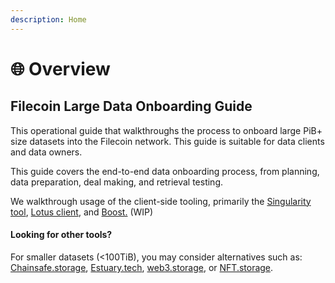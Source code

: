 ```yaml
---
description: Home
---
```


# 🌐 Overview

## Filecoin Large Data Onboarding Guide

This operational guide that walkthroughs the process to onboard large PiB+ size datasets into the Filecoin network. This guide is suitable for data clients and data owners.&#x20;

This guide covers the end-to-end data onboarding process, from planning, data preparation, deal making, and retrieval testing.

We walkthrough usage of the client-side tooling, primarily the [Singularity tool](https://github.com/tech-greedy/singularity), [Lotus client](https://lotus.filecoin.io/), and [Boost.](https://boost.filecoin.io/) (WIP)&#x20;

#### Looking for other tools?

For smaller datasets (<100TiB), you may consider alternatives such as: [Chainsafe.storage](https://storage.chainsafe.io/), [Estuary.tech](https://estuary.tech/),  [web3.storage](https://web3.storage), or [NFT.storage](https://nft.storage).
